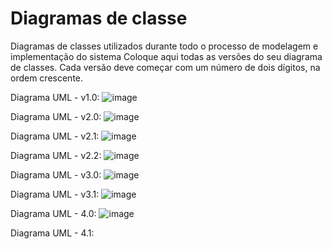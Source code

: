 # Diagramas de classe

Diagramas de classes utilizados durante todo o processo de modelagem e implementação do sistema
Coloque aqui todas as versões do seu diagrama de classes. Cada versão deve começar com um número de dois dígitos, na ordem crescente.

Diagrama UML - v1.0: 
![image](https://github.com/DisciplinasProgramacao/poo-tp-2024-1-programacao-orientada-a-gambiarra/assets/51711866/f932fce5-8983-4df4-99b6-c312ffb16711)

Diagrama UML - v2.0:
![image](https://github.com/DisciplinasProgramacao/poo-tp-2024-1-programacao-orientada-a-gambiarra/assets/51711866/0e2c84f1-ee1b-435b-bb04-776b0fa070a7)

Diagrama UML - v2.1:
![image](https://github.com/DisciplinasProgramacao/poo-tp-2024-1-programacao-orientada-a-gambiarra/assets/51711866/6faf5c23-e787-4ab2-ab79-015d32606b24)

Diagrama UML - v2.2:
![image](https://github.com/DisciplinasProgramacao/poo-tp-2024-1-programacao-orientada-a-gambiarra/assets/51711866/4094d77f-2cf8-4db3-b2ff-9d86a9a21f66)

Diagrama UML - v3.0:
![image](https://github.com/DisciplinasProgramacao/poo-tp-2024-1-programacao-orientada-a-gambiarra/assets/100168353/db9c7a49-8ed9-4895-a413-cdce5be1359a)

Diagrama UML - v3.1:
![image](https://github.com/DisciplinasProgramacao/poo-tp-2024-1-programacao-orientada-a-gambiarra/assets/100168353/e7bdce94-fb45-4257-81b1-f9864d192f18)

Diagrama UML - 4.0:
![image](https://github.com/DisciplinasProgramacao/poo-tp-2024-1-programacao-orientada-a-gambiarra/assets/51711866/fb5dd4c8-b1f7-4a87-9dff-12635972f19e)


Diagrama UML - 4.1:
